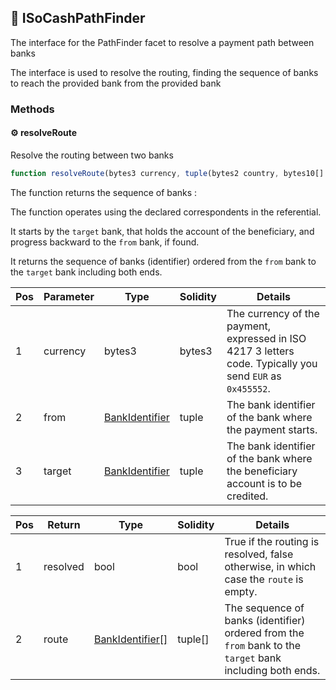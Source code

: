 ## 📜 ISoCashPathFinder

The interface for the PathFinder facet to resolve a payment path between banks

The interface is used to resolve the routing, finding the sequence of banks to reach the provided bank from the provided bank

### Methods

#### ⚙️ __resolveRoute__
Resolve the routing between two banks

```js
function resolveRoute(bytes3 currency, tuple(bytes2 country, bytes10[] codes) from, tuple(bytes2 country, bytes10[] codes) target) view returns (bool resolved, tuple(bytes2 country, bytes10[] codes)[] route)
```
The function returns the sequence of banks : 



The function operates using the declared correspondents in the referential.  



It starts by the `target` bank, that holds the account of the beneficiary, and progress backward to the `from` bank, if found. 



It returns the sequence of banks (identifier) ordered from the `from` bank to the `target` bank including both ends.

| Pos | Parameter | Type | Solidity | Details |
| --- | --- | --- | --- | --- |
|1 | currency | bytes3 | bytes3 | The currency of the payment, expressed in ISO 4217 3 letters code. Typically you send `EUR` as `0x455552`. |
|2 | from | [BankIdentifier](./api-t-BankIdentifier.md) | tuple | The bank identifier of the bank where the payment starts. |
|3 | target | [BankIdentifier](./api-t-BankIdentifier.md) | tuple | The bank identifier of the bank where the beneficiary account is to be credited. |


| Pos | Return | Type | Solidity | Details |
| --- | --- | --- | --- | --- |
|1 | resolved | bool | bool | True if the routing is resolved, false otherwise, in which case the `route` is empty. |
|2 | route | [BankIdentifier[]](./api-t-BankIdentifier.md) | tuple[] | The sequence of banks (identifier) ordered from the `from` bank to the `target` bank including both ends. |


